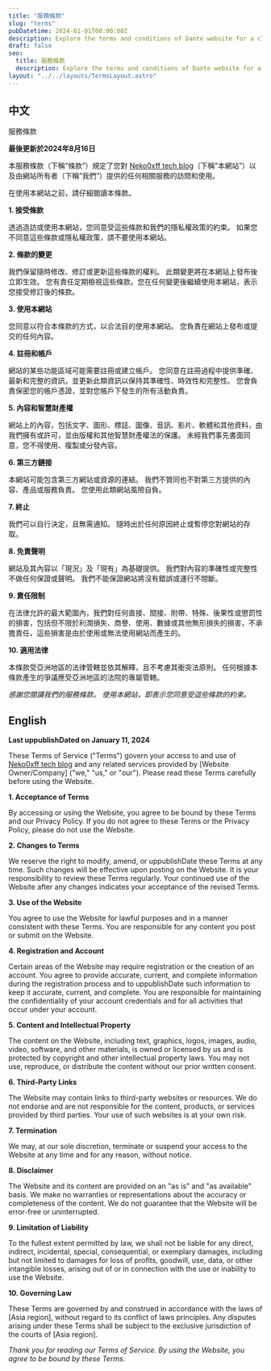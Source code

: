 ```yaml
---
title: "服務條款"
slug: "terms"
pubDatetime: 2024-01-01T00:00:00Z
description: Explore the terms and conditions of Dante website for a clear understanding of guidelines and responsibilities.
draft: false
seo:
  title: 服務條款
  description: Explore the terms and conditions of Dante website for a clear understanding of guidelines and responsibilities.
layout: "../../layouts/TermsLayout.astro"
---
```


## 中文

服務條款

**最後更新於2024年8月16日**

本服務條款（下稱”條款”）規定了您對
[Neko0xff tech blog](/)（下稱”本網站”）以及由網站所有者（下稱”我們”）提供的任何相關服務的訪問和使用。

在使用本網站之前，請仔細閱讀本條款。

**1. 接受條款**

透過造訪或使用本網站，您同意受這些條款和我們的隱私權政策的約束。
如果您不同意這些條款或隱私權政策，請不要使用本網站。

**2. 條款的變更**

我們保留隨時修改、修訂或更新這些條款的權利。
此類變更將在本網站上發布後立即生效。
您有責任定期檢視這些條款。您在任何變更後繼續使用本網站，表示您接受修訂後的條款。

**3. 使用本網站**

您同意以符合本條款的方式，以合法目的使用本網站。
您負責在網站上發布或提交的任何內容。

**4. 註冊和帳戶**

網站的某些功能區域可能需要註冊或建立帳戶。
您同意在註冊過程中提供準確、最新和完整的資訊，並更新此類資訊以保持其準確性、時效性和完整性。
您會負責保密您的帳戶憑證，並對您帳戶下發生的所有活動負責。

**5. 內容和智慧財產權**

網站上的內容，包括文字、圖形、標誌、圖像、音訊、影片、軟體和其他資料，由我們擁有或許可，並由版權和其他智慧財產權法的保護。
未經我們事先書面同意，您不得使用、複製或分發內容。

**6. 第三方鏈接**

本網站可能包含第三方網站或資源的連結。
我們不贊同也不對第三方提供的內容、產品或服務負責。 您使用此類網站風險自負。

**7. 終止**

我們可以自行決定，且無需通知。 隨時出於任何原因終止或暫停您對網站的存取。

**8. 免責聲明**

網站及其內容以「現況」及「現有」為基礎提供。
我們對內容的準確性或完整性不做任何保證或聲明。
我們不能保證網站將沒有錯誤或運行不間斷。

**9. 責任限制**

在法律允許的最大範圍內，我們對任何直接、間接、附帶、特殊、後果性或懲罰性的損害，包括但不限於利潤損失、商譽、使用、數據或其他無形損失的損害，不承擔責任，這些損害是由於使用或無法使用網站而產生的。

**10. 適用法律**

本條款受亞洲地區的法律管轄並依其解釋，且不考慮其衝突法原則。
任何根據本條款產生的爭議應受亞洲地區的法院的專屬管轄。

_感謝您閱讀我們的服務條款。_ _使用本網站，即表示您同意受這些條款的約束。_

## English

**Last uppublishDated on January 11, 2024**

These Terms of Service ("Terms") govern your access to and use of
[Neko0xff tech blog](/) and any related services
provided by [Website Owner/Company] ("we," "us," or "our"). Please read these
Terms carefully before using the Website.

**1. Acceptance of Terms**

By accessing or using the Website, you agree to be bound by these Terms and our
Privacy Policy. If you do not agree to these Terms or the Privacy Policy, please
do not use the Website.

**2. Changes to Terms**

We reserve the right to modify, amend, or uppublishDate these Terms at any time.
Such changes will be effective upon posting on the Website. It is your
responsibility to review these Terms regularly. Your continued use of the
Website after any changes indicates your acceptance of the revised Terms.

**3. Use of the Website**

You agree to use the Website for lawful purposes and in a manner consistent with
these Terms. You are responsible for any content you post or submit on the
Website.

**4. Registration and Account**

Certain areas of the Website may require registration or the creation of an
account. You agree to provide accurate, current, and complete information during
the registration process and to uppublishDate such information to keep it
accurate, current, and complete. You are responsible for maintaining the
confidentiality of your account credentials and for all activities that occur
under your account.

**5. Content and Intellectual Property**

The content on the Website, including text, graphics, logos, images, audio,
video, software, and other materials, is owned or licensed by us and is
protected by copyright and other intellectual property laws. You may not use,
reproduce, or distribute the content without our prior written consent.

**6. Third-Party Links**

The Website may contain links to third-party websites or resources. We do not
endorse and are not responsible for the content, products, or services provided
by third parties. Your use of such websites is at your own risk.

**7. Termination**

We may, at our sole discretion, terminate or suspend your access to the Website
at any time and for any reason, without notice.

**8. Disclaimer**

The Website and its content are provided on an "as is" and "as available" basis.
We make no warranties or representations about the accuracy or completeness of
the content. We do not guarantee that the Website will be error-free or
uninterrupted.

**9. Limitation of Liability**

To the fullest extent permitted by law, we shall not be liable for any direct,
indirect, incidental, special, consequential, or exemplary damages, including
but not limited to damages for loss of profits, goodwill, use, data, or other
intangible losses, arising out of or in connection with the use or inability to
use the Website.

**10. Governing Law**

These Terms are governed by and construed in accordance with the laws of [Asia
region], without regard to its conflict of laws principles. Any disputes arising
under these Terms shall be subject to the exclusive jurisdiction of the courts
of [Asia region].

_Thank you for reading our Terms of Service. By using the Website, you agree to
be bound by these Terms._
